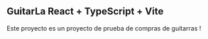 ## GuitarLa  React + TypeScript + Vite

Este proyecto es un proyecto de prueba de compras de guitarras !

